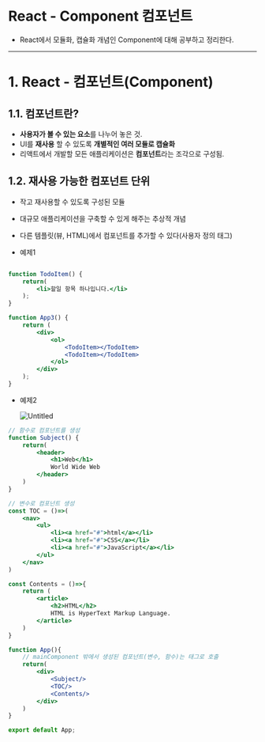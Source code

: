 # React - Component 컴포넌트
- React에서 모듈화, 캡슐화 개념인 Component에 대해 공부하고 정리한다.
---

# 1. React - 컴포넌트(Component)

## 1.1. 컴포넌트란?

- **사용자가 볼 수 있는 요소**를 나누어 놓은 것.
- UI를 **재사용** 할 수 있도록 **개별적인 여러 모듈로 캡슐화**
- 리액트에서 개발할 모든 애플리케이션은 **컴포넌트**라는 조각으로 구성됨.

## 1.2. 재사용 가능한 컴포넌트 단위

- 작고 재사용할 수 있도록 구성된 모듈
- 대규모 애플리케이션을 구축할 수 있게 해주는 추상적 개념
- 다른 템플릿(뷰, HTML)에서 컴포넌트를 추가할 수 있다(사용자 정의 태그)

- 예제1

```jsx

function TodoItem() {
	return(
		<li>할일 항목 하나입니다.</li>
	);
}

function App3() {
	return (
		<div>
			<ol>
				<TodoItem></TodoItem>
				<TodoItem></TodoItem>
			</ol>
		</div>
	);
}
```

- 예제2
    
    ![Untitled](https://lgh.notion.site/image/https%3A%2F%2Fs3-us-west-2.amazonaws.com%2Fsecure.notion-static.com%2F357f966e-6430-449b-a901-9a5fa761ada4%2FUntitled.png?table=block&id=f1e92e1f-c707-470b-ac3e-288e5943ebee&spaceId=d2c21b63-4fd7-4cc8-b09a-a59a09d82a76&width=1240&userId=&cache=v2)
    

```jsx
// 함수로 컴포넌트를 생성
function Subject() {
    return(
        <header>
            <h1>Web</h1>
            World Wide Web
        </header>
    )
}

// 변수로 컴포넌트 생성
const TOC = ()=>(
    <nav>
        <ul>
            <li><a href="#">html</a></li>
            <li><a href="#">CSS</a></li>
            <li><a href="#">JavaScript</a></li>
        </ul>
    </nav>
)

const Contents = ()=>{
    return (
        <article>
            <h2>HTML</h2>
            HTML is HyperText Markup Language.
        </article>
    )
}

function App(){
    // mainComponent 밖에서 생성된 컴포넌트(변수, 함수)는 태그로 호출
    return(
        <div>
            <Subject/>
            <TOC/>
            <Contents/>
        </div>
    )
}

export default App;
```
